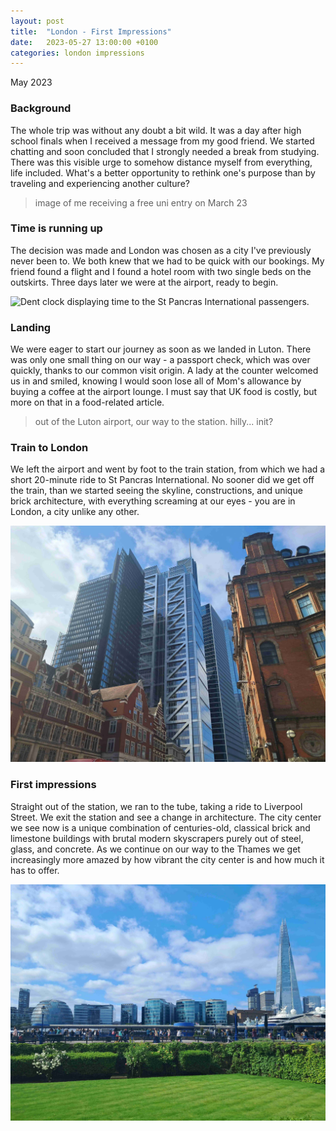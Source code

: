 ```yaml
---
layout: post
title:  "London - First Impressions"
date:   2023-05-27 13:00:00 +0100
categories: london impressions
---
```


May 2023

### Background

The whole trip was without any doubt a bit wild. It was a day after high school finals when I received a message from my good friend. We started chatting and soon concluded that I strongly needed a break from studying. There was this visible urge to somehow distance myself from everything, life included. What's a better opportunity to rethink one's purpose than by traveling and experiencing another culture?

> image of me receiving a free uni entry on March 23

### Time is running up

The decision was made and London was chosen as a city I've previously never been to. We both knew that we had to be quick with our bookings. My friend found a flight and I found a hotel room with two single beds on the outskirts. Three days later we were at the airport, ready to begin.

<img src="/assets/images/london_first_impressions/dent_clock.jpg" alt="Dent clock displaying time to the St Pancras International passengers." width="800"/> 

### Landing

We were eager to start our journey as soon as we landed in Luton. There was only one small thing on our way - a passport check, which was over quickly, thanks to our common visit origin. A lady at the counter welcomed us in and smiled, knowing I would soon lose all of Mom's allowance by buying a coffee at the airport lounge. I must say that UK food is costly, but more on that in a food-related article.

> out of the Luton airport, our way to the station. hilly... init?

### Train to London

We left the airport and went by foot to the train station, from which we had a short 20-minute ride to St Pancras International. No sooner did we get off the train, than we started seeing the skyline, constructions, and unique brick architecture, with everything screaming at our eyes - you are in London, a city unlike any other.

<img src="/assets/images/london_first_impressions/liverpool_st_skyline.jpg" alt="Liverpool street upwards view of a architectural style mashup." width="800"/> 

### First impressions

Straight out of the station, we ran to the tube, taking a ride to Liverpool Street. We exit the station and see a change in architecture. The city center we see now is a unique combination of centuries-old, classical brick and limestone buildings with brutal modern skyscrapers purely out of steel, glass, and concrete. As we continue on our way to the Thames we get increasingly more amazed by how vibrant the city center is and how much it has to offer.

<img src="/assets/images/london_first_impressions/shard_from_the_riverside.jpg" alt="Shard from the other side of Thames" width="800">
